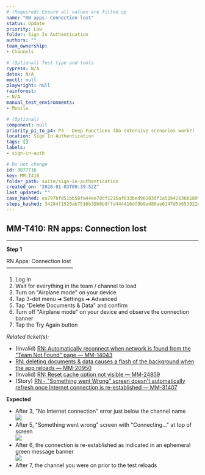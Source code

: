 ```yaml
---
# (Required) Ensure all values are filled up
name: "RN apps: Connection lost"
status: Update
priority: Low
folder: Sign In Authentication
authors: ""
team_ownership: 
- Channels

# (Optional) Test type and tools
cypress: N/A
detox: N/A
mmctl: null
playwright: null
rainforest: 
- N/A
manual_test_environments: 
- Mobile

# (Optional)
component: null
priority_p1_to_p4: P3 - Deep Functions (Do extensive scenarios work?)
location: Sign In Authentication
tags: []
labels: 
- sign-in-auth

# Do not change
id: 3877716
key: MM-T410
folder_path: suite/sign-in-authentication
created_on: "2020-01-03T00:39:52Z"
last_updated: ""
case_hashed: ea797bfd51bb58fa44ee78cf1215af633bed98103df1a51b42636b189f031bb0d324c2ca4f247cff4e1ecf1a107c669e
steps_hashed: 34284f1520ab7516b39b0b9ffd444416df9b9ad80ae6147d5b653922e4123cac65e9857b1bc9b44ab3acd630bec1b713
---
```


## MM-T410: RN apps: Connection lost

---

**Step 1**

RN Apps: Connection lost\
–––––––––––––––––––––––––

1. Log in
2. Wait for everything in the team / channel to load
3. Turn on "Airplane mode" on your device
4. Tap 3-dot menu ➜ Settings ➜ Advanced
5. Tap "Delete Documents & Data" and confirm
6. Turn off "Airplane mode" on your device and observe the connection banner
7. Tap the Try Again button

_Related ticket(s):_

- (Invalid) [RN: Automatically reconnect when network is found from the "Team Not Found" page — MM-14043](https://mattermost.atlassian.net/browse/MM-14043)
- [RN: deleting documents & data causes a flash of the background when the app reloads — MM-20950](https://mattermost.atlassian.net/browse/MM-20950)
- (Invalid) [RN: Reset cache option not visible — MM-24859](https://mattermost.atlassian.net/browse/MM-24859https://mattermost.atlassian.net/browse/MM-24859)
- (Story) [RN - "Something went Wrong" screen doesn't automatically refresh once Internet connection is re-established — MM-31407](https://mattermost.atlassian.net/browse/MM-31407)

**Expected**

- After 3, "No Internet connection" error just below the channel name
  \
  ![](https://smartbear-tm4j-prod-us-west-2-attachment-rich-text.s3.us-west-2.amazonaws.com/embedded-f3277290f945470c4add5d21ef3dc7ca7b74388fc7152bfb6b99ae58c66a95a8-1608146369963-1608146369963.png)
- After 5, "Something went wrong" screen with "Connecting…" at top of screen
  \
  ![](https://smartbear-tm4j-prod-us-west-2-attachment-rich-text.s3.us-west-2.amazonaws.com/embedded-f3277290f945470c4add5d21ef3dc7ca7b74388fc7152bfb6b99ae58c66a95a8-1608146396457-1608146396457.jpeg)
- After 6, the connection is re-established as indicated in an ephemeral green message banner
  \
  ![](https://smartbear-tm4j-prod-us-west-2-attachment-rich-text.s3.us-west-2.amazonaws.com/embedded-f3277290f945470c4add5d21ef3dc7ca7b74388fc7152bfb6b99ae58c66a95a8-1608146986455-IMG_2929.jpg)
- After 7, the channel you were on prior to the test reloads
